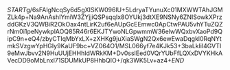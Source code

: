 $START$g/6sFAlgNcqSy6d5gXISKW096lU+5LdryaTYunuXc01MXWWTAhJGMZLk4p+Na9AnAshIYmiW3ZYjjiQSPsqqIx8OYUkj3dtXE9NSNy6ZNISowkXPrzddGKzV3QWBiR2OkOax4ntLirK2uf6eAUpGcEEmwc0ApCtwPAU5vhYTuZQZrNm0i1peNywkplAOQ85R46r6EKJTYwoNLGpwmmW36elwWQxbvXaoPd9QipC9n+eQ4/zbyCTIqMbYxLX+zXHKg9juXiaSWgN2Qx6ewEwaDqgkl0RqNYtmkSVzgwYpHGIy9KaUF9bc+VZ064O1/MSL066yf7e4KJk53+3baLkliI4GVTI9eMwJbvv2N9HuUUjEHHhIdWRkKM+Dv0ssIEed0VQrYUbFfLQXxDVYKHkAVecDD9oMbLnxl71SDUMkUP8HhbQIO+/qk3WK5Lv+az4+$END$
